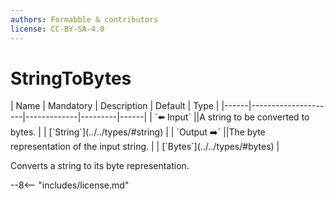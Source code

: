 ```yaml
---
authors: Formabble & contributors
license: CC-BY-SA-4.0
---
```



# StringToBytes

<div class="sh-parameters" markdown="1">
| Name | Mandatory | Description | Default | Type |
|------|---------------------|-------------|---------|------|
| `⬅️ Input` ||A string to be converted to bytes. | | [`String`](../../types/#string) |
| `Output ➡️` ||The byte representation of the input string. | | [`Bytes`](../../types/#bytes) |

</div>

Converts a string to its byte representation.

--8<-- "includes/license.md"

